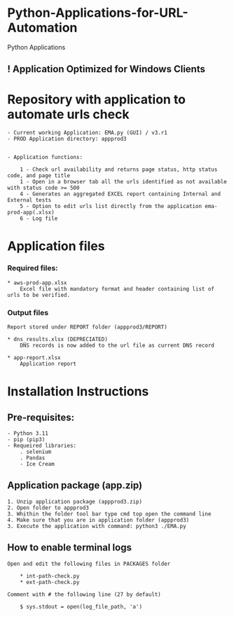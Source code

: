 # Python-Applications-for-URL-Automation
Python Applications

## ! Application Optimized for Windows Clients


# Repository with application to automate urls check

    - Current working Application: EMA.py (GUI) / v3.r1
    - PROD Application directory: appprod3


    - Application functions:

        1 - Check url availability and returns page status, http status code, and page title
        1 - Open in a browser tab all the urls identified as not available with status code >= 500
        4 - Generates an aggregated EXCEL report containing Internal and External tests
        5 - Option to edit urls list directly from the application ema-prod-app(.xlsx)
        6 - Log file



# Application files

### Required files:

    * aws-prod-app.xlsx
        Excel file with mandatory format and header containing list of urls to be verified.


### Output files

    Report stored under REPORT folder (appprod3/REPORT)

    * dns_results.xlsx (DEPRECIATED)
        DNS records is now added to the url file as current DNS record

    * app-report.xlsx
        Application report



# Installation Instructions

## Pre-requisites:

    - Python 3.11
    - pip (pip3)
    - Requeired libraries:
        . selenium
        . Pandas
        - Ice Cream
        

## Application package (app.zip)

    1. Unzip application package (appprod3.zip)
    2. Open folder to appprod3 
    3. Whithin the folder tool bar type cmd top open the command line
    4. Make sure that you are in application folder (appprod3)
    3. Execute the application with command: python3 ./EMA.py


## How to enable terminal logs

    Open and edit the following files in PACKAGES folder

        * int-path-check.py 
        * ext-path-check.py
    
    Comment with # the following line (27 by default)

        $ sys.stdout = open(log_file_path, 'a')
